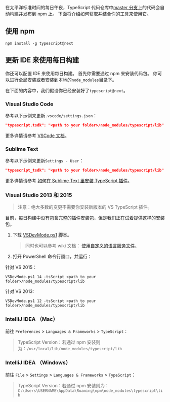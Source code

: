 在太平洋标准时间的每日午夜，TypeScript 代码仓库中[master 分支](https://github.com/Microsoft/TypeScript/tree/master)上的代码会自动构建并发布到 npm 上。
下面将介绍如何获取并结合你的工具来使用它。

## 使用 npm

```shell
npm install -g typescript@next
```

## 更新 IDE 来使用每日构建

你还可以配置 IDE 来使用每日构建。
首先你需要通过 npm 来安装代码包。
你可以进行全局安装或者安装到本地的`node_modules`目录下。

在下面的内容中，我们假设你已经安装好了`typescript@next`。

### Visual Studio Code

参考以下示例来更新`.vscode/settings.json`：

```json
"typescript.tsdk": "<path to your folder>/node_modules/typescript/lib"
```

更多详情请参考 [VSCode 文档](https://code.visualstudio.com/Docs/languages/typescript#_using-newer-typescript-versions)。

### Sublime Text

参考以下示例来更新`Settings - User`：

```json
"typescript_tsdk": "<path to your folder>/node_modules/typescript/lib"
```

更多详情请参考 [如何在 Sublime Text 里安装 TypeScript 插件](https://github.com/Microsoft/TypeScript-Sublime-Plugin#installation)。

### Visual Studio 2013 和 2015

> 注意：绝大多数的变更不需要你安装新版本的 VS TypeScript 插件。

目前，每日构建中没有包含完整的插件安装包，但是我们正在试着提供这样的安装包。

1. 下载 [VSDevMode.ps1](https://github.com/Microsoft/TypeScript/blob/master/scripts/VSDevMode.ps1) 脚本。

   > 同时也可以参考 wiki 文档： [使用自定义的语言服务文件](https://github.com/Microsoft/TypeScript/wiki/Dev-Mode-in-Visual-Studio#using-a-custom-language-service-file)。

2. 打开 PowerShell 命令行窗口，并运行：

针对 VS 2015：

```posh
VSDevMode.ps1 14 -tsScript <path to your folder>/node_modules/typescript/lib
```

针对 VS 2013:

```posh
VSDevMode.ps1 12 -tsScript <path to your folder>/node_modules/typescript/lib
```

### IntelliJ IDEA （Mac）

前往 `Preferences` > `Languages & Frameworks` > `TypeScript`：

> TypeScript Version：若通过 npm 安装则为：`/usr/local/lib/node_modules/typescript/lib`

### IntelliJ IDEA （Windows）

前往 `File` > `Settings` > `Languages & Frameworks` > `TypeScript`：

> TypeScript Version：若通过 npm 安装则为：`C:\Users\USERNAME\AppData\Roaming\npm\node_modules\typescript\lib`
